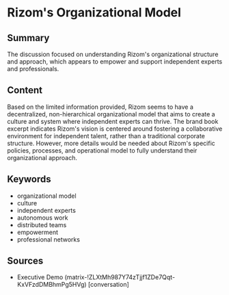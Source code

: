 # Rizom's Organizational Model

## Summary
The discussion focused on understanding Rizom's organizational structure and approach, which appears to empower and support independent experts and professionals.

## Content
Based on the limited information provided, Rizom seems to have a decentralized, non-hierarchical organizational model that aims to create a culture and system where independent experts can thrive. The brand book excerpt indicates Rizom's vision is centered around fostering a collaborative environment for independent talent, rather than a traditional corporate structure. However, more details would be needed about Rizom's specific policies, processes, and operational model to fully understand their organizational approach.

## Keywords

- organizational model
- culture
- independent experts
- autonomous work
- distributed teams
- empowerment
- professional networks

## Sources

- Executive Demo (matrix-!ZLXtMh987Y74zTjjf1ZDe7Qqt-KxVFzdDMBhmPg5HVg) [conversation]